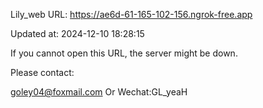 Lily_web URL: https://ae6d-61-165-102-156.ngrok-free.app

Updated at: 2024-12-10 18:28:15

If you cannot open this URL, the server might be down.

Please contact: 

goley04@foxmail.com Or Wechat:GL_yeaH
